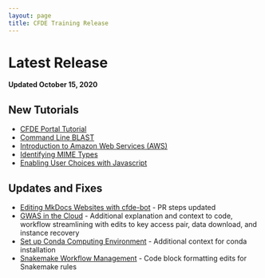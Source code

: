 ```yaml
---
layout: page
title: CFDE Training Release
---
```


Latest Release
=================
**Updated October 15, 2020**

## New Tutorials

- [CFDE Portal Tutorial](../Bioinformatics-Skills/CFDE-Portal/index.md)
- [Command Line BLAST](../Bioinformatics-Skills/Command-Line-BLAST/BLAST1.md)
- [Introduction to Amazon Web Services (AWS)](../Bioinformatics-Skills/Introduction_to_Amazon_Web_Services/introtoaws1.md)
- [Identifying MIME Types](../CFDE-Internal-Training/MIME-type/index.md)
- [Enabling User Choices with Javascript](../Web-Development/javascript_chooser.md)

## Updates and Fixes

- [Editing MkDocs Websites with cfde-bot](../CFDE-Internal-Training/cfdebot_website_editing.md) - PR steps updated
- [GWAS in the Cloud](../Bioinformatics-Skills/GWAS-in-the-cloud/index.md) - Additional explanation and context to code, workflow streamlining with edits to key access pair, data download, and instance recovery
- [Set up Conda Computing Environment](../Bioinformatics-Skills/install_conda_tutorial.md) - Additional context for conda installation
- [Snakemake Workflow Management](../Bioinformatics-Skills/Snakemake/index.md) - Code block formatting edits for Snakemake rules
